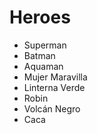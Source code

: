 # Heroes

* Superman
* Batman
* Aquaman
* Mujer Maravilla
* Linterna Verde
* Robin
* Volcán Negro
* Caca
